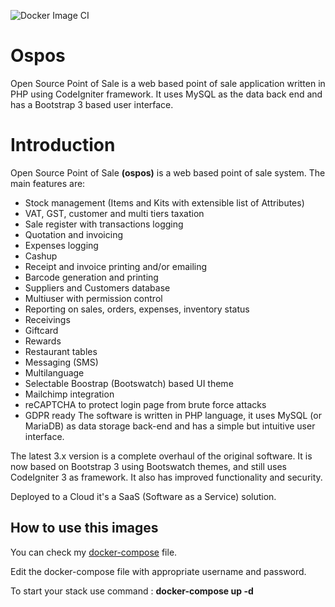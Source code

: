 ![Docker Image CI](https://github.com/Sum3dh/Ospos/workflows/Docker%20Image%20CI/badge.svg)
#                                                           Ospos
Open Source Point of Sale is a web based point of sale application written in PHP using CodeIgniter framework. It uses MySQL as the data back end and has a Bootstrap 3 based user interface. 

#                                                         Introduction
Open Source Point of Sale **(ospos)** is a web based point of sale system. 
The main features are:

- Stock management (Items and Kits with extensible list of Attributes)
- VAT, GST, customer and multi tiers taxation
- Sale register with transactions logging
- Quotation and invoicing
- Expenses logging
- Cashup
- Receipt and invoice printing and/or emailing
- Barcode generation and printing
- Suppliers and Customers database
- Multiuser with permission control
- Reporting on sales, orders, expenses, inventory status
- Receivings
- Giftcard
- Rewards
- Restaurant tables
- Messaging (SMS)
- Multilanguage
- Selectable Boostrap (Bootswatch) based UI theme
- Mailchimp integration
- reCAPTCHA to protect login page from brute force attacks
- GDPR ready
The software is written in PHP language, it uses MySQL (or MariaDB) as data storage back-end and has a simple but intuitive user interface.

The latest 3.x version is a complete overhaul of the original software. It is now based on Bootstrap 3 using Bootswatch themes, and still uses CodeIgniter 3 as framework. It also has improved functionality and security.

Deployed to a Cloud it's a SaaS (Software as a Service) solution.

## How to use this images
You can check my [docker-compose](https://github.com/Sum3dh/Ospos/blob/master/docker-compose.yml) file.

Edit the docker-compose file with appropriate username and password.

To start your stack use command : **docker-compose up -d**
